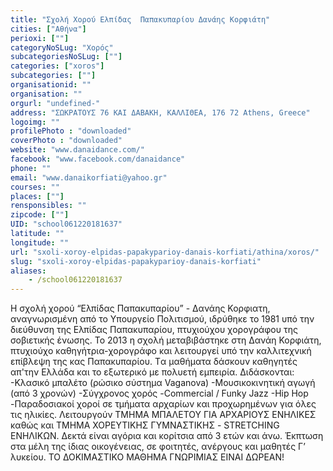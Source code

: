 ```yaml
---
title: "Σχολή Χορού Ελπίδας  Παπακυπαρίου Δανάης Κορφιάτη"
cities: ["Αθήνα"]
perioxi: [""]
categoryNoSLug: "Χορός"
subcategoriesNoSLug: [""]
categories: ["xoros"]
subcategories: [""]
organisationid: ""
organisation: ""
orgurl: "undefined-"
address: "ΣΩΚΡΑΤΟΥΣ 76 ΚΑΙ ΔΑΒΑΚΗ, ΚΑΛΛΙΘΕΑ, 176 72 Athens, Greece"
logoimg: ""
profilePhoto : "downloaded"
coverPhoto : "downloaded"
website: "www.danaidance.com/"
facebook: "www.facebook.com/danaidance"
phone: ""
email: "www.danaikorfiati@yahoo.gr"
courses: ""
places: [""]
rensponsibles: ""
zipcode: [""]
UID: "school061220181637"
latitude: ""
longitude: ""
url: "sxoli-xoroy-elpidas-papakyparioy-danais-korfiati/athina/xoros/"
slug: "sxoli-xoroy-elpidas-papakyparioy-danais-korfiati"
aliases:
    - /school061220181637
---
```





Η σχολή χορού “Ελπίδας Παπακυπαρίου” - Δανάης Κορφιατη, αναγνωρισμένη από το Υπουργείο Πολιτισμού, ιδρύθηκε το 1981 υπό την διεύθυνση της Ελπίδας Παπακυπαρίου, πτυχιούχου χορογράφου της σοβιετικής ένωσης. Το 2013 η σχολή μεταβιβάστηκε στη Δανάη Κορφιάτη, πτυχιούχο καθηγήτρια-χορογράφο και λειτουργεί υπό την καλλιτεχνική επίβλεψη της κας Παπακυπαρίου. Tα μαθήματα δάσκουν καθηγητές απ&#39;την Ελλάδα και το εξωτερικό με πολυετή εμπειρία. Διδάσκονται: -Κλασικό μπαλέτο (ρώσικο σύστημα Vaganova) -Μουσικοκινητική αγωγή (από 3 χρονών) -Σύγχρονος χορός -Commercial / Funky Jazz -Hip Hop -Παραδοσιακοί χοροί σε τμήματα αρχαρίων και προχωρημένων για όλες τις ηλικίες. Λειτουργούν ΤΜΗΜΑ ΜΠΑΛΕΤΟΥ ΓΙΑ ΑΡΧΑΡΙΟΥΣ ΕΝΗΛΙΚΕΣ καθώς και ΤΜΗΜΑ ΧΟΡΕΥΤΙΚΗΣ ΓΥΜΝΑΣΤΙΚΗΣ - STRETCHING ΕΝΗΛΙΚΩΝ. Δεκτά είναι αγόρια και κορίτσια από 3 ετών και άνω. Έκπτωση στα μέλη της ίδιας οικογένειας, σε φοιτητές, ανέργους και μαθητές Γ’ λυκείου. ΤΟ ΔΟΚΙΜΑΣΤΙΚΟ ΜΑΘΗΜΑ ΓΝΩΡΙΜΙΑΣ ΕΙΝΑΙ ΔΩΡΕΑΝ!